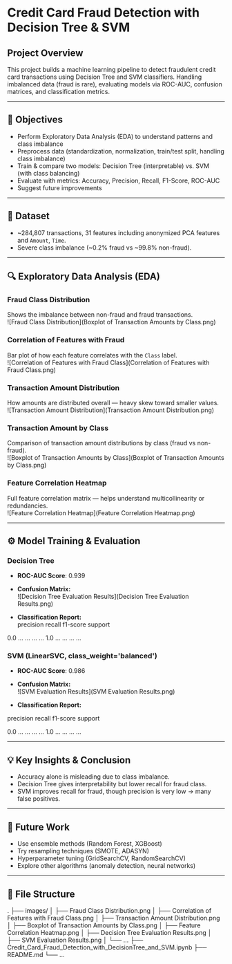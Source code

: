 # Credit Card Fraud Detection with Decision Tree & SVM

## Project Overview
This project builds a machine learning pipeline to detect fraudulent credit card transactions using Decision Tree and SVM classifiers. Handling imbalanced data (fraud is rare), evaluating models via ROC-AUC, confusion matrices, and classification metrics.

---

## 📝 Objectives
- Perform Exploratory Data Analysis (EDA) to understand patterns and class imbalance  
- Preprocess data (standardization, normalization, train/test split, handling class imbalance)  
- Train & compare two models: Decision Tree (interpretable) vs. SVM (with class balancing)  
- Evaluate with metrics: Accuracy, Precision, Recall, F1-Score, ROC-AUC  
- Suggest future improvements  

---

## 📁 Dataset
- ~284,807 transactions, 31 features including anonymized PCA features and `Amount`, `Time`.  
- Severe class imbalance (~0.2% fraud vs ~99.8% non-fraud).  

---

## 🔍 Exploratory Data Analysis (EDA)

### Fraud Class Distribution  
Shows the imbalance between non-fraud and fraud transactions.  
![Fraud Class Distribution](Boxplot of Transaction Amounts by Class.png)  

### Correlation of Features with Fraud  
Bar plot of how each feature correlates with the `Class` label.  
![Correlation of Features with Fraud Class](Correlation of Features with Fraud Class.png)  

### Transaction Amount Distribution  
How amounts are distributed overall — heavy skew toward smaller values.  
![Transaction Amount Distribution](Transaction Amount Distribution.png)  

### Transaction Amount by Class  
Comparison of transaction amount distributions by class (fraud vs non-fraud).  
![Boxplot of Transaction Amounts by Class](Boxplot of Transaction Amounts by Class.png)  

### Feature Correlation Heatmap  
Full feature correlation matrix — helps understand multicollinearity or redundancies.  
![Feature Correlation Heatmap](Feature Correlation Heatmap.png)  

---

## ⚙️ Model Training & Evaluation

### Decision Tree

- **ROC-AUC Score**: 0.939  
- **Confusion Matrix:**  
  ![Decision Tree Evaluation Results](Decision Tree Evaluation Results.png)  

- **Classification Report:**  
precision recall f1-score support

0.0 … … … …
1.0 … … … …


### SVM (LinearSVC, class_weight='balanced')

- **ROC-AUC Score**: 0.986  
- **Confusion Matrix:**  
  ![SVM Evaluation Results](SVM Evaluation Results.png)  

- **Classification Report:**  

precision recall f1-score support

0.0 … … … …
1.0 … … … …


---

## 💡 Key Insights & Conclusion

- Accuracy alone is misleading due to class imbalance.  
- Decision Tree gives interpretability but lower recall for fraud class.  
- SVM improves recall for fraud, though precision is very low → many false positives.  

---

## 🚀 Future Work

- Use ensemble methods (Random Forest, XGBoost)  
- Try resampling techniques (SMOTE, ADASYN)  
- Hyperparameter tuning (GridSearchCV, RandomSearchCV)  
- Explore other algorithms (anomaly detection, neural networks)  

---

## 🧾 File Structure


.
├── images/
│ ├── Fraud Class Distribution.png
│ ├── Correlation of Features with Fraud Class.png
│ ├── Transaction Amount Distribution.png
│ ├── Boxplot of Transaction Amounts by Class.png
│ ├── Feature Correlation Heatmap.png
│ ├── Decision Tree Evaluation Results.png
│ ├── SVM Evaluation Results.png
│ └── …
├── Credit_Card_Fraud_Detection_with_DecisionTree_and_SVM.ipynb
├── README.md
└── …
